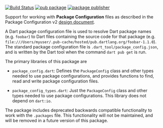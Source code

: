 [![Build Status](https://github.com/dart-lang/tools/actions/workflows/package_config.yaml/badge.svg)](https://github.com/dart-lang/tools/actions/workflows/package_config.yaml)
[![pub package](https://img.shields.io/pub/v/package_config.svg)](https://pub.dev/packages/package_config)
[![package publisher](https://img.shields.io/pub/publisher/package_config.svg)](https://pub.dev/packages/package_config/publisher)

Support for working with **Package Configuration** files as described
in the Package Configuration v2 [design document](https://github.com/dart-lang/language/blob/master/accepted/2.8/language-versioning/package-config-file-v2.md).

A Dart package configuration file is used to resolve Dart package names (e.g.
`foobar`) to Dart files containing the source code for that package (e.g.
`file:///Users/myuser/.pub-cache/hosted/pub.dartlang.org/foobar-1.1.0`). The
standard package configuration file is `.dart_tool/package_config.json`, and is
written by the Dart tool when the command `dart pub get` is run.

The primary libraries of this package are
* `package_config.dart`:
    Defines the `PackageConfig` class and other types needed to use
    package configurations, and provides functions to find, read and
    write package configuration files.

* `package_config_types.dart`:
    Just the `PackageConfig` class and other types needed to use
    package configurations. This library does not depend on `dart:io`.

The package includes deprecated backwards compatible functionality to
work with the `.packages` file. This functionality will not be maintained,
and will be removed in a future version of this package.
